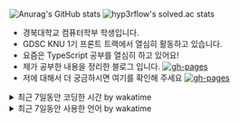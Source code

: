 ![Anurag's GitHub stats](https://github-readme-stats.vercel.app/api?username=kasterra&show_icons=true&theme=radical)
![hyp3rflow's solved.ac stats](https://github-readme-solvedac.hyp3rflow.vercel.app/api/?handle=hc19991003)
- 경북대학교 컴퓨터학부 학생입니다.
- GDSC KNU 1기 프론트 트랙에서 열심히 활동하고 있습니다.
- 요즘은 TypeScript 공부를 열심히 하고 있어요!
- 제가 공부한 내용을 정리한 블로그 입니다. <a href="https://kasterra.github.io"><img alt="gh-pages" src ="https://img.shields.io/badge/Kasterra's%20Archive-222222.svg?&style=flat&logo=Github&logoColor=white"/></a>
- 저에 대해서 더 궁금하시면 여기를 확인해 주세요 <a href="https://www.notion.so/kasterra-diary/110800fd608442c49b43c101da4e9167"><img alt="gh-pages" src ="https://img.shields.io/badge/Resume-222222.svg?&style=flat&logo=Notion&logoColor=white"/></a>

<details> <summary>최근 7일동안 코딩한 시간 by wakatime</summary>
<img src="https://wakatime.com/share/@kasterra/21261529-66da-4824-9831-c2acd79e1046.svg"/>
</details>
<details> <summary>최근 7일동안 사용한 언어 by wakatime</summary>
<img src="https://wakatime.com/share/@kasterra/cb20cf6c-451c-4e4f-b962-1a4592511ae9.svg"/>
</details>

